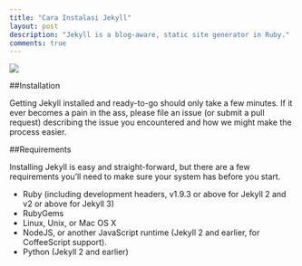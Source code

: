 ```yaml
---
title: "Cara Instalasi Jekyll"
layout: post
description: "Jekyll is a blog-aware, static site generator in Ruby."
comments: true
---
```

![]({{site.baseurl}}/resources/jekyll-logo-2x.png)

##Installation

Getting Jekyll installed and ready-to-go should only take a few minutes. If it ever becomes a pain in the ass, please file an issue (or submit a pull request) describing the issue you encountered and how we might make the process easier.

##Requirements

Installing Jekyll is easy and straight-forward, but there are a few requirements you’ll need to make sure your system has before you start.

* Ruby (including development headers, v1.9.3 or above for Jekyll 2 and v2 or above for Jekyll 3)
* RubyGems
* Linux, Unix, or Mac OS X
* NodeJS, or another JavaScript runtime (Jekyll 2 and earlier, for CoffeeScript support).
* Python (Jekyll 2 and earlier)